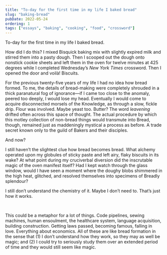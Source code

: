 ```yaml
---
title: "To-day for the first time in my life I baked bread"
slug: "baking-bread"
pubDate: 2022-05-24
ordering: 1
tags: ["essays", "baking", "cooking", "food", "crossword"]
---
```


<span class="small-caps">To-day for the first time in my life</span> I baked bread.

How did I do this? I mixed Bisquick baking mix with slightly expired milk and stirred them into a pasty dough. Then I scooped out the dough onto nonstick cookie sheets and left them in the oven for twelve minutes at 425 degrees while I completed Wednesday’s _New York Times_ crossword. Then I opened the door and voilà! Biscuits.

For the previous twenty-five years of my life I had no idea how bread formed. To me, the details of bread-making were completely shrouded in a thick paranatural fog of ignorance—if I came too close to the anomaly, peered too deeply, I would lose my head. Eventually I would come to acquire disconnected morsels of the Knowledge, as through a slow, fickle drip. Flour was involved. Maybe yeast too. Butter? The word _leavening_ drifted often across this space of thought. The actual procedure by which this motley collection of non-bread things would transmute into Bread, though, remained just as maddeningly mystical a process as before. A trade secret known only to the guild of Bakers and their disciples.

And now?

I still haven’t the slightest clue how bread becomes bread. What alchemy operated upon my globules of sticky paste and left airy, flaky biscuits in its wake? At what point during my cruciverbal diversion did the inscrutable magic of the oven manifest itself? Had I kept watch through the glass window, would I have seen a moment where the doughy blobs shimmered in the high heat, glitched, and resolved themselves into specimens of Breadly splendour?

I still don’t understand the chemistry of it. Maybe I don’t need to. That’s just how it works.

<br />

This could be a metaphor for a lot of things. Code pipelines, sewing machines, human ensoulment, the healthcare system, language acquisition, building construction. Getting laws passed, becoming famous, falling in love. Everything about economics. All of these are like bread formation in the sense that (1) I don’t understand how they work, so they may as well be magic; and (2) I could try to seriously study them over an extended period of time and they would still seem like magic.
